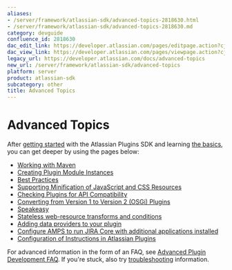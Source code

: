 ```yaml
---
aliases:
- /server/framework/atlassian-sdk/advanced-topics-2818630.html
- /server/framework/atlassian-sdk/advanced-topics-2818630.md
category: devguide
confluence_id: 2818630
dac_edit_link: https://developer.atlassian.com/pages/editpage.action?cjm=wozere&pageId=2818630
dac_view_link: https://developer.atlassian.com/pages/viewpage.action?cjm=wozere&pageId=2818630
legacy_url: https://developer.atlassian.com/docs/advanced-topics
new_url: /server/framework/atlassian-sdk/advanced-topics
platform: server
product: atlassian-sdk
subcategory: other
title: Advanced Topics
---
```

# Advanced Topics

After [getting started](/server/framework/atlassian-sdk/index) with the Atlassian Plugins SDK and learning [the basics](/server/framework/atlassian-sdk/common-coding-tasks), you can get deeper by using the pages below: 

-   [Working with Maven](/server/framework/atlassian-sdk/working-with-maven)
-   [Creating Plugin Module Instances](/server/framework/atlassian-sdk/creating-plugin-module-instances)
-   [Best Practices](/server/framework/atlassian-sdk/best-practices)
-   [Supporting Minification of JavaScript and CSS Resources](/server/framework/atlassian-sdk/supporting-minification-of-javascript-and-css-resources)
-   [Checking Plugins for API Compatibility](/server/framework/atlassian-sdk/checking-plugins-for-api-compatibility)
-   [Converting from Version 1 to Version 2 (OSGi) Plugins](/server/framework/atlassian-sdk/converting-from-version-1-to-version-2-osgi-plugins)
-   [Speakeasy](/server/framework/atlassian-sdk/speakeasy)
-   [Stateless web-resource transforms and conditions](/server/framework/atlassian-sdk/stateless-web-resource-transforms-and-conditions)
-   [Adding data providers to your plugin](/server/framework/atlassian-sdk/adding-data-providers-to-your-plugin)
-   [Configure AMPS to run JIRA Core with additional applications installed](/server/framework/atlassian-sdk/configure-amps-to-run-jira-core-with-additional-applications-installed)
-   [Configuration of Instructions in Atlassian Plugins](/server/framework/atlassian-sdk/configuration-of-instructions-in-atlassian-plugins)

For advanced information in the form of an FAQ, see [Advanced Plugin Development FAQ](/server/framework/atlassian-sdk/advanced-plugin-development-faq). If you're stuck, also try [troubleshooting](/server/framework/atlassian-sdk/troubleshooting) information.






























































































